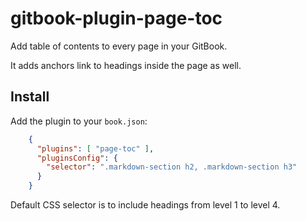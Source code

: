 # gitbook-plugin-page-toc

Add table of contents to every page in your GitBook.

It adds anchors link to headings inside the page as well.

## Install

Add the plugin to your `book.json`:

``` json
    {
      "plugins": [ "page-toc" ],
      "pluginsConfig": {
        "selector": ".markdown-section h2, .markdown-section h3"
      }
    }
```

Default CSS selector is to include headings from level 1 to level 4.
